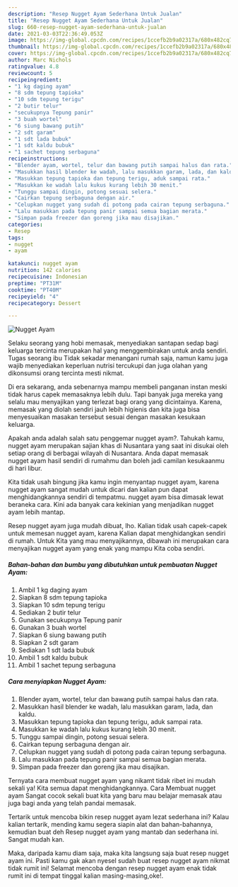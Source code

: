 ```yaml
---
description: "Resep Nugget Ayam Sederhana Untuk Jualan"
title: "Resep Nugget Ayam Sederhana Untuk Jualan"
slug: 660-resep-nugget-ayam-sederhana-untuk-jualan
date: 2021-03-03T22:36:49.053Z
image: https://img-global.cpcdn.com/recipes/1ccefb2b9a02317a/680x482cq70/nugget-ayam-foto-resep-utama.jpg
thumbnail: https://img-global.cpcdn.com/recipes/1ccefb2b9a02317a/680x482cq70/nugget-ayam-foto-resep-utama.jpg
cover: https://img-global.cpcdn.com/recipes/1ccefb2b9a02317a/680x482cq70/nugget-ayam-foto-resep-utama.jpg
author: Marc Nichols
ratingvalue: 4.8
reviewcount: 5
recipeingredient:
- "1 kg daging ayam"
- "8 sdm tepung tapioka"
- "10 sdm tepung terigu"
- "2 butir telur"
- "secukupnya Tepung panir"
- "3 buah wortel"
- "6 siung bawang putih"
- "2 sdt garam"
- "1 sdt lada bubuk"
- "1 sdt kaldu bubuk"
- "1 sachet tepung serbaguna"
recipeinstructions:
- "Blender ayam, wortel, telur dan bawang putih sampai halus dan rata."
- "Masukkan hasil blender ke wadah, lalu masukkan garam, lada, dan kaldu."
- "Masukkan tepung tapioka dan tepung terigu, aduk sampai rata."
- "Masukkan ke wadah lalu kukus kurang lebih 30 menit."
- "Tunggu sampai dingin, potong sesuai selera."
- "Cairkan tepung serbaguna dengan air."
- "Celupkan nugget yang sudah di potong pada cairan tepung serbaguna."
- "Lalu masukkan pada tepung panir sampai semua bagian merata."
- "Simpan pada freezer dan goreng jika mau disajikan."
categories:
- Resep
tags:
- nugget
- ayam

katakunci: nugget ayam 
nutrition: 142 calories
recipecuisine: Indonesian
preptime: "PT31M"
cooktime: "PT40M"
recipeyield: "4"
recipecategory: Dessert

---
```



![Nugget Ayam](https://img-global.cpcdn.com/recipes/1ccefb2b9a02317a/680x482cq70/nugget-ayam-foto-resep-utama.jpg)

Selaku seorang yang hobi memasak, menyediakan santapan sedap bagi keluarga tercinta merupakan hal yang menggembirakan untuk anda sendiri. Tugas seorang ibu Tidak sekadar menangani rumah saja, namun kamu juga wajib menyediakan keperluan nutrisi tercukupi dan juga olahan yang dikonsumsi orang tercinta mesti nikmat.

Di era  sekarang, anda sebenarnya mampu membeli panganan instan meski tidak harus capek memasaknya lebih dulu. Tapi banyak juga mereka yang selalu mau menyajikan yang terlezat bagi orang yang dicintainya. Karena, memasak yang diolah sendiri jauh lebih higienis dan kita juga bisa menyesuaikan masakan tersebut sesuai dengan masakan kesukaan keluarga. 



Apakah anda adalah salah satu penggemar nugget ayam?. Tahukah kamu, nugget ayam merupakan sajian khas di Nusantara yang saat ini disukai oleh setiap orang di berbagai wilayah di Nusantara. Anda dapat memasak nugget ayam hasil sendiri di rumahmu dan boleh jadi camilan kesukaanmu di hari libur.

Kita tidak usah bingung jika kamu ingin menyantap nugget ayam, karena nugget ayam sangat mudah untuk dicari dan kalian pun dapat menghidangkannya sendiri di tempatmu. nugget ayam bisa dimasak lewat beraneka cara. Kini ada banyak cara kekinian yang menjadikan nugget ayam lebih mantap.

Resep nugget ayam juga mudah dibuat, lho. Kalian tidak usah capek-capek untuk memesan nugget ayam, karena Kalian dapat menghidangkan sendiri di rumah. Untuk Kita yang mau menyajikannya, dibawah ini merupakan cara menyajikan nugget ayam yang enak yang mampu Kita coba sendiri.

<!--inarticleads1-->

##### Bahan-bahan dan bumbu yang dibutuhkan untuk pembuatan Nugget Ayam:

1. Ambil 1 kg daging ayam
1. Siapkan 8 sdm tepung tapioka
1. Siapkan 10 sdm tepung terigu
1. Sediakan 2 butir telur
1. Gunakan secukupnya Tepung panir
1. Gunakan 3 buah wortel
1. Siapkan 6 siung bawang putih
1. Siapkan 2 sdt garam
1. Sediakan 1 sdt lada bubuk
1. Ambil 1 sdt kaldu bubuk
1. Ambil 1 sachet tepung serbaguna




<!--inarticleads2-->

##### Cara menyiapkan Nugget Ayam:

1. Blender ayam, wortel, telur dan bawang putih sampai halus dan rata.
1. Masukkan hasil blender ke wadah, lalu masukkan garam, lada, dan kaldu.
1. Masukkan tepung tapioka dan tepung terigu, aduk sampai rata.
1. Masukkan ke wadah lalu kukus kurang lebih 30 menit.
1. Tunggu sampai dingin, potong sesuai selera.
1. Cairkan tepung serbaguna dengan air.
1. Celupkan nugget yang sudah di potong pada cairan tepung serbaguna.
1. Lalu masukkan pada tepung panir sampai semua bagian merata.
1. Simpan pada freezer dan goreng jika mau disajikan.




Ternyata cara membuat nugget ayam yang nikamt tidak ribet ini mudah sekali ya! Kita semua dapat menghidangkannya. Cara Membuat nugget ayam Sangat cocok sekali buat kita yang baru mau belajar memasak atau juga bagi anda yang telah pandai memasak.

Tertarik untuk mencoba bikin resep nugget ayam lezat sederhana ini? Kalau kalian tertarik, mending kamu segera siapin alat dan bahan-bahannya, kemudian buat deh Resep nugget ayam yang mantab dan sederhana ini. Sangat mudah kan. 

Maka, daripada kamu diam saja, maka kita langsung saja buat resep nugget ayam ini. Pasti kamu gak akan nyesel sudah buat resep nugget ayam nikmat tidak rumit ini! Selamat mencoba dengan resep nugget ayam enak tidak rumit ini di tempat tinggal kalian masing-masing,oke!.

